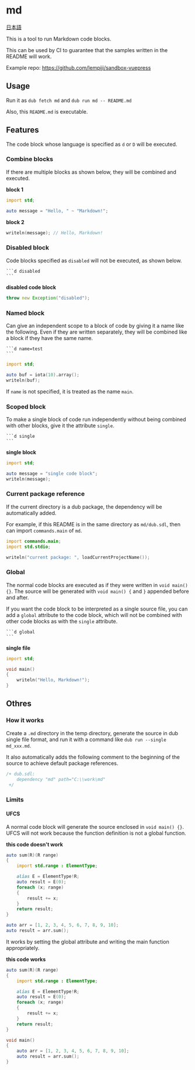 # md

[日本語](README.ja.md)

This is a tool to run Markdown code blocks.

This can be used by CI to guarantee that the samples written in the README will work.

Example repo: https://github.com/lempiji/sandbox-vuepress

## Usage

Run it as `dub fetch md` and `dub run md -- README.md`

Also, this `README.md` is executable.


## Features

The code block whose language is specified as `d` or `D` will be executed.

### Combine blocks

If there are multiple blocks as shown below, they will be combined and executed.

__block 1__

```d
import std;

auto message = "Hello, " ~ "Markdown!";
```

__block 2__

```d
writeln(message); // Hello, Markdown!
```

### Disabled block

Code blocks specified as `disabled` will not be executed, as shown below.

~~~
```d disabled
```
~~~

__disabled code block__

```d disabled
throw new Exception("disabled");
```

### Named block

Can give an independent scope to a block of code by giving it a name like the following.
Even if they are written separately, they will be combined like a block if they have the same name.

~~~
```d name=test
```
~~~

```d name=test
import std;

auto buf = iota(10).array();
writeln(buf);
```

If `name` is not specified, it is treated as the name `main`.

### Scoped block

To make a single block of code run independently without being combined with other blocks, give it the attribute `single`.

~~~
```d single
```
~~~

__single block__

```d single
import std;

auto message = "single code block";
writeln(message);
```

### Current package reference

If the current directory is a dub package, the dependency will be automatically added.

For example, if this README is in the same directory as `md/dub.sdl`, then can import `commands.main` of `md`.

```d name=package_ref
import commands.main;
import std.stdio;

writeln("current package: ", loadCurrentProjectName());
```

### Global

The normal code blocks are executed as if they were written in `void main() {}`. The source will be generated with `void main() {` and `}` appended before and after.

If you want the code block to be interpreted as a single source file, you can add a `global` attribute to the code block, which will not be combined with other code blocks as with the `single` attribute.

~~~
```d global
```
~~~

__single file__

```d global
import std;

void main()
{
    writeln("Hello, Markdown!");
}
```


## Othres

### How it works

Create a `.md` directory in the temp directory, generate the source in dub single file format, and run it with a command like `dub run --single md_xxx.md`.

It also automatically adds the following comment to the beginning of the source to achieve default package references.

```d disabled
/+ dub.sdl:
    dependency "md" path="C:\\work\md"
 +/
```

### Limits

#### UFCS

A normal code block will generate the source enclosed in `void main() {}`.
UFCS will not work because the function definition is not a global function.

__this code doesn't work__

```d disabled
auto sum(R)(R range)
{
    import std.range : ElementType;

    alias E = ElementType!R;
    auto result = E(0);
    foreach (x; range)
    {
        result += x;
    }
    return result;
}

auto arr = [1, 2, 3, 4, 5, 6, 7, 8, 9, 10];
auto result = arr.sum();
```

It works by setting the global attribute and writing the main function appropriately.

__this code works__

```d global
auto sum(R)(R range)
{
    import std.range : ElementType;

    alias E = ElementType!R;
    auto result = E(0);
    foreach (x; range)
    {
        result += x;
    }
    return result;
}

void main()
{
    auto arr = [1, 2, 3, 4, 5, 6, 7, 8, 9, 10];
    auto result = arr.sum();
}
```
